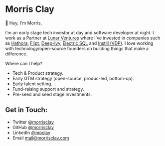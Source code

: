 # Morris Clay

👋 Hey, I'm Morris,

i'm an early stage tech investor at day and software developer at night. I work as a Partner at [Lunar Ventures](https://lunar.vc) where I've invested in companies such as [Hathora](https://hathora.dev), [Flipt](https://flipt.io), [Deep-Ivy](https://lets-unify.ai), [Electric SQL](https://electric-sql.com) and [Instill (VDP)](https://instill.tech). 
I love working with technology/open-source founders on building things that make a difference. 

Where can I help?
- Tech & Product strategy.
- Early GTM strategy (open-source, produc-led, bottom-up).
- Early talent vetting.
- Fund-raising support and strategy.
- Pre-seed and seed stage investments.

Get in Touch:
---

- Twitter [@morrisclay](https://twitter.com/morrisclay)
- GitHub [@morrisclay](https://github.com/morrisclay)
- LinkedIn [@moclay](https://www.linkedin.com/in/moclay/)
- Email mail@morrisclay.com
